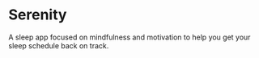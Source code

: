 # Serenity

A sleep app focused on mindfulness and motivation to help you get your sleep schedule back on track.

